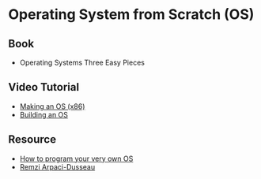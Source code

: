 # Operating System from Scratch (OS)


## Book
* Operating Systems Three Easy Pieces

## Video Tutorial
* [Making an OS (x86)](https://www.youtube.com/playlist?list=PLm3B56ql_akNcvH8vvJRYOc7TbYhRs19M)
* [Building an OS](https://www.youtube.com/playlist?list=PLFjM7v6KGMpiH2G-kT781ByCNC_0pKpPN)

## Resource
* [How to program your very own OS](https://digital.com/program-your-own-os)
* [Remzi Arpaci-Dusseau](https://github.com/remzi-arpacidusseau/)
